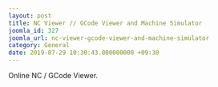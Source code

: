 ```yaml
---
layout: post
title: NC Viewer // GCode Viewer and Machine Simulator
joomla_id: 327
joomla_url: nc-viewer-gcode-viewer-and-machine-simulator
category: General
date: 2019-07-29 10:30:43.000000000 +09:30
---
```

Online NC / GCode Viewer.
